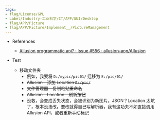 ```yaml
---
tags:
- flag/License/GPL
- Label/Industry-工业科学/IT/APP/GUI/Desktop
- flag/APP/Picture
- flag/APP/Picture/Implement__/PictureManagement
---
```


- References
    - [Allusion programmatic api? · Issue #556 · allusion-app/Allusion](https://github.com/allusion-app/Allusion/issues/556)

- Test
    - 移动文件夹
        - 例如，我要将 `D:/mypic/pic01/` 迁移为 `E:/pic/01/`
        - ~~Allusion - 添加 Location `E:/pic/`~~
        - ~~文件管理器 - 复制粘贴重命名~~
        - ~~Allusion - Location - 刷新按钮~~
        - 没救，会变成丢失状态，会被识别为新图片。JSON？Location 太坑了，根本没法改，要改就得自己写解析器，我有这功夫不如直接调用 Allusion API，或者重新手动标记
